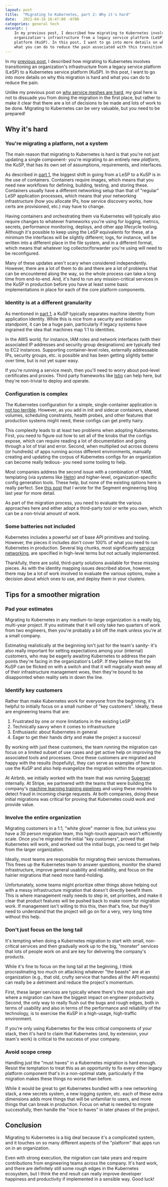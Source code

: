 ```yaml
---
layout: post
title:  "Migrating to Kubernetes, part 2: Why it's hard"
date:   2021-04-18 16:47:00 -0700
categories: general tech
excerpt: |
    In my previous post, I described how migrating to Kubernetes involves transitioning an
    organization's infrastructure from a legacy service platform (LeSP) to a Kubernetes service
    platform (KuSP). In this post, I want to go into more details on why this migration is hard and
    what you can do to reduce the pain associated with this transition.
---
```


In my [previous post](/blog/migrating-to-kubernetes-legacy-service-platforms), I described
how migrating to Kubernetes involves transitioning an organization's infrastructure from a
legacy service platform (LeSP) to a Kubernetes service platform (KuSP). In this post, I want
to go into more details on why this migration is hard and what you can do to reduce the pain.

Unlike my previous post on [why service meshes are hard](/blog/service-meshes), my goal
here is not to dissuade you from doing the migration in the first place, but rather to
make it clear that there are a lot of decisions to be made and lots of work to be done.
Migrating to Kubernetes can be very valuable, but you need to be prepared!

## Why it's hard

### You're migrating a platform, not a system

The main reason that migrating to Kubernetes is hard is that you're not just updating a single
component- you're migrating to an entirely new *platform*, the KuSP, that
has its own set of assumptions, requirements, and interfaces.

As described in [part 1](/blog/migrating-to-kubernetes-legacy-service-platforms), the biggest shift
in going from a LeSP to a KuSP is in the use of containers. Containers require images, which means
that you need new workflows for defining, building, testing, and storing these. Containers usually
have a different networking setup than that of "regular" LeSP application processes, which means
that your networking infrastructure (how you allocate IPs, how service discovery works, how certs
are provisioned, etc.) may have to change.

Having containers and orchestrating them via Kubernetes will typically also require changes to
whatever frameworks you're using for logging, metrics, secrets, performance monitoring, deploys,
and other app lifecycle tooling. Although it's possible to keep using the LeSP
equivalents for these, at a minimum the interfaces will be slightly different; logs, for
instance, will be written into a different place in the file system, and in a different format,
which means that whatever log collector/forwarder you're using will need to be reconfigured.

Many of these updates aren't scary when considered independently. However, there are a lot of
them to do and there are a lot of problems that can be encountered along the way, so the whole
process can take a long time from end-to-end. And, it's hard to run any mission-critical services in
the KuSP in production before you have at least some basic implementations in place for each of the
core platform components.

### Identity is at a different granularity

As mentioned in [part 1](/blog/migrating-to-kubernetes-legacy-service-platforms), a KuSP typically
separates machine identity from application identity.
While this is nice from a security and isolation standpoint, it can be a huge pain, particularly
if legacy systems have ingrained the idea that machines map 1:1 to identities.

In the AWS world, for instance, IAM roles and network interfaces (with their associated IP
addresses and security group designations) are typically tied to EC2 instances. Supporting
container-level roles, externally addressable IPs, security groups, etc. is possible and has been
getting slightly better over time, but is not yet super easy.

If you're running a service mesh, then you'll need to worry about pod-level certificates
and proxies. Third party frameworks like [Istio](https://istio.io/) can help here, but
they're non-trivial to deploy and operate.

### Configuration is complex

The Kubernetes configuration for a simple, single-container application is
[not too terrible](https://kubernetes.io/docs/tasks/run-application/run-stateless-application-deployment/#creating-and-exploring-an-nginx-deployment).
However, as you add in init and sidecar containers, shared volumes, scheduling constraints,
health probes, and other features that production systems might need, these configs can get
pretty hairy.

This complexity leads to at least two problems when adopting Kubernetes. First, you need
to figure out how to set all of the knobs that the configs expose, which can require reading a
lot of documentation and going through a lot of trial and error. Second, when multiplied out across
dozens (or hundreds) of apps running across different environments, manually creating and updating
the corpus of Kubernetes configs for an organization can become really tedious- you need some
tooling to help.

Most companies address the second issue with a combination of YAML templating (via systems like
[Helm](https://helm.sh/)) and higher-level, organization-specific config generation tools. These
help, but none of the existing options here is really perfect. See
[this post](https://segment.com/blog/kubernetes-configuration/) that
I wrote for the Segment engineering blog last year for more detail.

As part of the migration process, you need to evaluate the various approaches here and either
adopt a third-party tool or write you own, which can be a non-trivial amount of work.

### Some batteries not included

Kubernetes includes a powerful set of base API primitives and tooling. However, the pieces it
includes don't cover 100% of what you need to run Kubernetes in production. Several big chunks,
most significantly
[service networking](https://kubernetes.io/docs/concepts/cluster-administration/networking/), are
specified in high-level terms but not actually implemented.

Thankfully, there are solid, third-party solutions available for these missing pieces. As with the
identity mapping issues described above, however, there may be a lot of work involved to
evaluate the various options, make a decision about which ones to use, and deploy them in your
clusters.

## Tips for a smoother migration

### Pad your estimates

Migrating to Kubernetes in any medium-to-large organization is a really big, multi-year
project. If you estimate that it will only take two quarters of work from two engineers, then
you're probably a bit off the mark unless you're at a small company.

Estimating realistically at the beginning isn't just for the team's sanity- it's also really
important for setting expectations among your (internal) customers, who may be eagerly awaiting
Kubernetes to address the pain points they're facing in the organization's LeSP. If they
believe that the KuSP can be flicked on with a switch and that it will magically wash away
all of their infrastructure management woes, then they're bound to be disappointed when
reality sets in down the line.

### Identify key customers

Rather than make Kubernetes work for everyone from the beginning, it's helpful to initially
focus on a small number of "key customers". Ideally, these are engineering teams that are:

1. Frustrated by one or more limitations in the existing LeSP
2. Technically savvy when it comes to infrastructure
3. Enthusiastic about Kubernetes in general
4. Eager to get their hands dirty and make the project a success!

By working with just these customers, the team running the migration can focus on a limited
subset of use cases and get active help on improving the associated tools and processes.
Once these customers are migrated and happy with the results (hopefully), they can serve as examples
of how to use the KuSP and also help evangelize the migration within the organization.

At Airbnb, we initially worked with the team that was running
[Superset](https://airbnb.io/projects/superset/) internally. At Stripe, we partnered with the teams
that were building the company's
[machine learning training pipelines](https://stripe.com/blog/railyard-training-models) and
using these models to detect fraud in incoming charge requests. At both companies, doing these
initial migrations was critical for proving that Kubernetes could work and provide value.

### Involve the entire organization

Migrating customers in a 1:1, "white glove" manner is fine, but unless you have a 30 person
migration team, this high-touch approach won't efficiently scale. Once you're migrated
the initial "key customers", proved that Kubernetes will work, and worked out the initial bugs, you
need to get help from the larger organization.

Ideally, most teams are responsible for migrating their services themselves. This frees up the
Kubernetes team to answer questions, monitor the shared infrastructure, improve general usability
and reliability, and focus on the hairier migrations that need more hand-holding.

Unfortunately, some teams might prioritize other things above helping out with a messy
infrastructure migration that doesn't directly benefit them. This is where management really needs
to step in, set priorities, and make it clear that product features will be pushed back to
make room for migration work. If management isn't willing to this this, then that's fine, but
they'll need to understand that the project will go on for a very, very long time without this
help.

### Don't just focus on the long tail

It's tempting when doing a Kubernetes migration to start with small, non-critical services and then
gradually work up to the big, "monster" services that lots of people work on and are key for
delivering the company's products.

While it's fine to focus on the long tail at the beginning, I think procrastinating too much on
attacking whatever "the beasts" are at an organization (e.g., that old, crufty service that
handles all the API requests) can really be a detriment and reduce the project's momentum.

First, these larger services are typically where there's the most pain and where a migration
can have the biggest impact on engineer productivity. Second, the only way to really flush out
the bugs and rough edges, both in terms of usability and also in terms of the performance and
reliability of the technology, is to exercise the KuSP in a high-usage, high-traffic environment.

If you're only using Kubernetes for the less critical components of your stack, then it's hard
to claim that Kubernetes (and, by extension, your team's work) is critical to the success of your
company.

### Avoid scope creep

Handling just the "must haves" in a Kubernetes migration is hard enough. Resist the temptation
to treat this as an opportunity to fix every other legacy platform component that's in a
non-optimal state, particularly if the migration makes these things no worse than before.

While it would be great to get Kubernetes bundled with a new networking stack, a new secrets system,
a new logging system, etc. each of these extra dimensions adds more things that will be
unfamiliar to users, and more things that can break in production. Focus on what is needed to
migrate successfully, then handle the "nice to haves" in later phases of the project.

## Conclusion

Migrating to Kubernetes is a big deal because it's a complicated system, and it touches on so many
different aspects of the "platform" that apps run on in an organization.

Even with strong execution, the migration can take years and require contributions from
engineering teams across the company. It's hard work, and there are definitely still some rough
edges in the Kubernetes ecosystem, but I think the end result can really improve developer
happiness and productivity if implemented in a sensible way. Good luck!